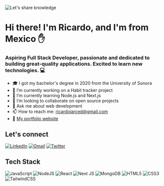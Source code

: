 ![Let's share knowledge](https://github.com/ricardoiarced/ricardoiarced/assets/88550263/a6177de4-a6da-4a8f-8344-fbe25f49e83a)

# Hi there! I'm Ricardo, and I'm from Mexico ✋

### Aspiring Full Stack Developer, passionate and dedicated to building great-quality applications. Excited to learn new technologies. 💻

- 🎓 I got my bachelor's degree in 2020 from the University of Sonora
- 🔭 I’m currently working on a Habit tracker project
- 🌱 I’m currently learning Node.js and Next.js
- 👯 I’m looking to collaborate on open source projects
- 💬 Ask me about web development
- 📫 How to reach me: ricardoiarced@gmail.com
- 💼 [My portfolio website](https://www.ricardoirvinarcediaz.com)

## Let's connect
[![LinkedIn](https://img.shields.io/badge/linkedin-%230077B5.svg?style=for-the-badge&logo=linkedin&logoColor=white)](https://www.linkedin.com/in/ricardo-irvin-arce-diaz/)
[![Gmail](https://img.shields.io/badge/Gmail-D14836?style=for-the-badge&logo=gmail&logoColor=white)](mailto:ricardoiarced@gmail.com)
[![Twitter](https://img.shields.io/badge/Twitter-%231DA1F2.svg?style=for-the-badge&logo=Twitter&logoColor=white)](https://twitter.com/ricardoiarced)

## Tech Stack
![JavaScript](https://img.shields.io/badge/javascript-%23323330.svg?style=for-the-badge&logo=javascript&logoColor=%23F7DF1E)
![NodeJS](https://img.shields.io/badge/node.js-6DA55F?style=for-the-badge&logo=node.js&logoColor=white)
![React](https://img.shields.io/badge/react-%2320232a.svg?style=for-the-badge&logo=react&logoColor=%2361DAFB)
![Next JS](https://img.shields.io/badge/Next-black?style=for-the-badge&logo=next.js&logoColor=white)
![MongoDB](https://img.shields.io/badge/MongoDB-%234ea94b.svg?style=for-the-badge&logo=mongodb&logoColor=white)
![HTML5](https://img.shields.io/badge/html5-%23E34F26.svg?style=for-the-badge&logo=html5&logoColor=white)
![CSS3](https://img.shields.io/badge/css3-%231572B6.svg?style=for-the-badge&logo=css3&logoColor=white)
![TailwindCSS](https://img.shields.io/badge/tailwindcss-%2338B2AC.svg?style=for-the-badge&logo=tailwind-css&logoColor=white)
